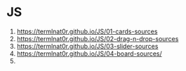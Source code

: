 # JS
1) https://termlnat0r.github.io/JS/01-cards-sources
2) https://termlnat0r.github.io/JS/02-drag-n-drop-sources
3) https://termlnat0r.github.io/JS/03-slider-sources
4) https://termlnat0r.github.io/JS/04-board-sources/
5)

